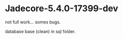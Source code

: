 Jadecore-5.4.0-17399-dev
========================

not full work... somes bugs.

database base (clean) in sql folder.
